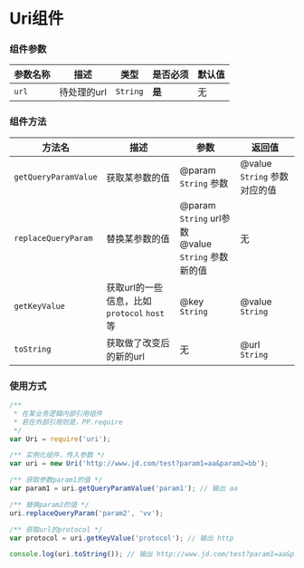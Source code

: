 # Uri组件

### 组件参数

| 参数名称 | 描述 | 类型 | 是否必须 | 默认值 |
| -- | -- | -- | -- | -- |
| ``url`` | 待处理的url | ``String`` | **是** | 无 |

### 组件方法

| 方法名 | 描述 | 参数 | 返回值 |
| -- | -- | -- | -- |
| ``getQueryParamValue`` | 获取某参数的值 | @param ``String`` 参数 | @value ``String`` 参数对应的值 |
| ``replaceQueryParam`` | 替换某参数的值 | @param ``String`` url参数<br> @value ``String`` 参数新的值| 无 |
| ``getKeyValue`` | 获取url的一些信息，比如``protocol`` ``host``等 | @key ``String`` | @value ``String`` |
| ``toString`` | 获取做了改变后的新的url | 无 | @url ``String`` |

### 使用方式

```javascript
/** 
 * 在某业务逻辑内部引用组件
 * 若在外部引用则是，PP.require
 */
var Uri = require('uri');

/** 实例化组件，传入参数 */
var uri = new Uri('http://www.jd.com/test?param1=aa&param2=bb');

/** 获取参数param1的值 */
var param1 = uri.getQueryParamValue('param1'); // 输出 aa

/** 替换param2的值 */
uri.replaceQueryParam('param2', 'vv');

/** 获取url的protocol */
var protocol = uri.getKeyValue('protocol'); // 输出 http

console.log(uri.toString()); // 输出 http://www.jd.com/test?param1=aa&param2=vv
```